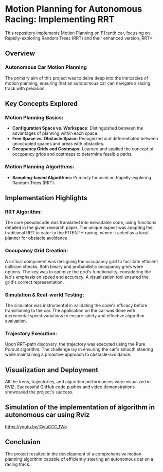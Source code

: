 # Motion Planning for Autonomous Racing: Implementing RRT
This repository implements Motion Planning on F1 tenth car, focusing on Rapidly-exploring Random Trees (RRT) and their enhanced version, RRT*.


## Overview

### Autonomous Car Motion Planning

The primary aim of this project was to delve deep into the intricacies of motion planning, ensuring that an autonomous car can navigate a racing track with precision.

## Key Concepts Explored

### Motion Planning Basics:

- **Configuration Space vs. Workspace:** Distinguished between the advantages of planning within each space.
- **Free Space vs. Obstacle Space:** Recognized and differentiated between unoccupied spaces and areas with obstacles.
- **Occupancy Grids and Costmaps:** Learned and applied the concept of occupancy grids and costmaps to determine feasible paths.

### Motion Planning Algorithms:

- **Sampling-based Algorithms:** Primarily focused on Rapidly-exploring Random Trees (RRT).

## Implementation Highlights

### RRT Algorithm:

The core pseudocode was translated into executable code, using functions detailed in the given research paper. The unique aspect was adapting the traditional RRT to cater to the F1TENTH racing, where it acted as a local planner for obstacle avoidance.

### Occupancy Grid Creation:

A critical component was designing the occupancy grid to facilitate efficient collision checks. Both binary and probabilistic occupancy grids were options. The key was to optimize the grid's functionality, considering the lab's emphasis on speed and accuracy. A visualization tool ensured the grid's correct representation.

### Simulation & Real-world Testing:

The simulator was instrumental in validating the code's efficacy before transitioning to the car. The application on the car was done with incremental speed variations to ensure safety and effective algorithm evaluation.

### Trajectory Execution:

Upon RRT-path discovery, the trajectory was executed using the Pure Pursuit algorithm. The challenge lay in ensuring the car's smooth steering while maintaining a proactive approach to obstacle-avoidance.

## Visualization and Deployment

All the trees, trajectories, and algorithm performances were visualized in RVIZ. Successful GitHub code pushes and video demonstrations showcased the project's success.

## Simulation of the implementation of algorithm in autonomous car using Rviz

https://youtu.be/iQyuCCC_1Wo

## Conclusion

The project resulted in the development of a comprehensive motion planning algorithm capable of efficiently steering an autonomous car on a racing track.

